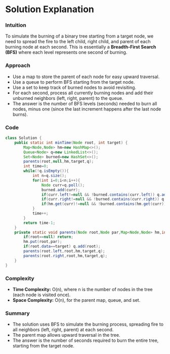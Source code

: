 # Solution Explanation

### Intuition

To simulate the burning of a binary tree starting from a target node, we need to spread the fire to the left child, right child, and parent of each burning node at each second. This is essentially a **Breadth-First Search (BFS)** where each level represents one second of burning.

### Approach

- Use a map to store the parent of each node for easy upward traversal.
- Use a queue to perform BFS starting from the target node.
- Use a set to keep track of burned nodes to avoid revisiting.
- For each second, process all currently burning nodes and add their unburned neighbors (left, right, parent) to the queue.
- The answer is the number of BFS levels (seconds) needed to burn all nodes, minus one (since the last increment happens after the last node burns).

### Code

```java
class Solution {
    public static int minTime(Node root, int target) {
        Map<Node,Node> hm=new HashMap<>();
        Queue<Node> q=new LinkedList<>();
        Set<Node> burned=new HashSet<>();
        parents(root,null,hm,target,q);
        int time=0;
        while(!q.isEmpty()){
            int n=q.size();
            for(int i=0;i<n;i++){
                Node curr=q.poll();
                burned.add(curr);
                if(curr.left!=null && !burned.contains(curr.left)) q.add(curr.left);
                if(curr.right!=null && !burned.contains(curr.right)) q.add(curr.right);
                if(hm.get(curr)!=null && !burned.contains(hm.get(curr))) q.add(hm.get(curr));
            }
            time++;
        }
        return time-1;
    }
    private static void parents(Node root,Node par,Map<Node,Node> hm,int target,Queue<Node> q){
        if(root==null) return;
        hm.put(root,par);
        if(root.data==target) q.add(root);
        parents(root.left,root,hm,target,q);
        parents(root.right,root,hm,target,q);
    }
}
```

### Complexity

- **Time Complexity:** O(n), where n is the number of nodes in the tree (each node is visited once).
- **Space Complexity:** O(n), for the parent map, queue, and set.

### Summary

- The solution uses BFS to simulate the burning process, spreading fire to all neighbors (left, right, parent) at each second.
- The parent map allows upward traversal in the tree.
- The answer is the number of seconds required to burn the entire tree, starting from the target node.
